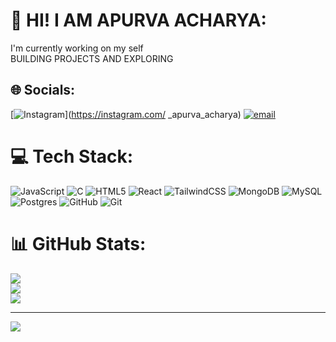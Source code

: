 # 💫 HI! I AM APURVA ACHARYA:
I'm currently working on my self<br>BUILDING PROJECTS AND EXPLORING


## 🌐 Socials:
[![Instagram](https://img.shields.io/badge/Instagram-%23E4405F.svg?logo=Instagram&logoColor=white)](https://instagram.com/ _apurva_acharya) [![email](https://img.shields.io/badge/Email-D14836?logo=gmail&logoColor=white)](mailto:apurvaacharya1029@gmail.com) 

# 💻 Tech Stack:
![JavaScript](https://img.shields.io/badge/javascript-%23323330.svg?style=for-the-badge&logo=javascript&logoColor=%23F7DF1E) ![C](https://img.shields.io/badge/c-%2300599C.svg?style=for-the-badge&logo=c&logoColor=white) ![HTML5](https://img.shields.io/badge/html5-%23E34F26.svg?style=for-the-badge&logo=html5&logoColor=white) ![React](https://img.shields.io/badge/react-%2320232a.svg?style=for-the-badge&logo=react&logoColor=%2361DAFB) ![TailwindCSS](https://img.shields.io/badge/tailwindcss-%2338B2AC.svg?style=for-the-badge&logo=tailwind-css&logoColor=white) ![MongoDB](https://img.shields.io/badge/MongoDB-%234ea94b.svg?style=for-the-badge&logo=mongodb&logoColor=white) ![MySQL](https://img.shields.io/badge/mysql-4479A1.svg?style=for-the-badge&logo=mysql&logoColor=white) ![Postgres](https://img.shields.io/badge/postgres-%23316192.svg?style=for-the-badge&logo=postgresql&logoColor=white) ![GitHub](https://img.shields.io/badge/github-%23121011.svg?style=for-the-badge&logo=github&logoColor=white) ![Git](https://img.shields.io/badge/git-%23F05033.svg?style=for-the-badge&logo=git&logoColor=white)
# 📊 GitHub Stats:
![](https://github-readme-stats.vercel.app/api?username=ApurvaAch010&theme=tokyonight&hide_border=false&include_all_commits=true&count_private=true)<br/>
![](https://github-readme-streak-stats.herokuapp.com/?user=ApurvaAch010&theme=tokyonight&hide_border=false)<br/>
![](https://github-readme-stats.vercel.app/api/top-langs/?username=ApurvaAch010&theme=tokyonight&hide_border=false&include_all_commits=true&count_private=true&layout=compact)

---
[![](https://visitcount.itsvg.in/api?id=ApurvaAch010&icon=0&color=0)](https://visitcount.itsvg.in)

<!-- Proudly created with GPRM ( https://gprm.itsvg.in ) -->
